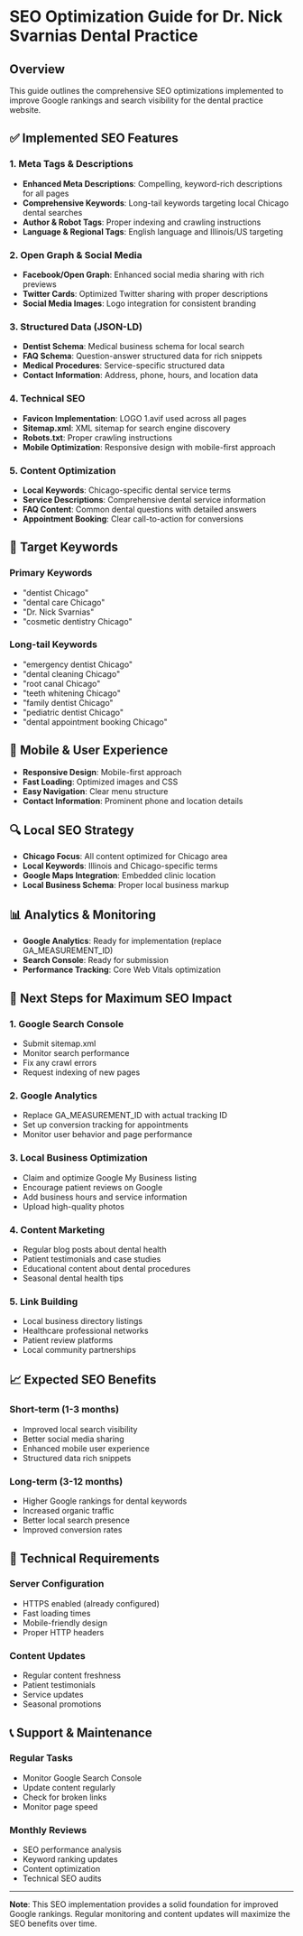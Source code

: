 # SEO Optimization Guide for Dr. Nick Svarnias Dental Practice

## Overview
This guide outlines the comprehensive SEO optimizations implemented to improve Google rankings and search visibility for the dental practice website.

## ✅ Implemented SEO Features

### 1. Meta Tags & Descriptions
- **Enhanced Meta Descriptions**: Compelling, keyword-rich descriptions for all pages
- **Comprehensive Keywords**: Long-tail keywords targeting local Chicago dental searches
- **Author & Robot Tags**: Proper indexing and crawling instructions
- **Language & Regional Tags**: English language and Illinois/US targeting

### 2. Open Graph & Social Media
- **Facebook/Open Graph**: Enhanced social media sharing with rich previews
- **Twitter Cards**: Optimized Twitter sharing with proper descriptions
- **Social Media Images**: Logo integration for consistent branding

### 3. Structured Data (JSON-LD)
- **Dentist Schema**: Medical business schema for local search
- **FAQ Schema**: Question-answer structured data for rich snippets
- **Medical Procedures**: Service-specific structured data
- **Contact Information**: Address, phone, hours, and location data

### 4. Technical SEO
- **Favicon Implementation**: LOGO 1.avif used across all pages
- **Sitemap.xml**: XML sitemap for search engine discovery
- **Robots.txt**: Proper crawling instructions
- **Mobile Optimization**: Responsive design with mobile-first approach

### 5. Content Optimization
- **Local Keywords**: Chicago-specific dental service terms
- **Service Descriptions**: Comprehensive dental service information
- **FAQ Content**: Common dental questions with detailed answers
- **Appointment Booking**: Clear call-to-action for conversions

## 🎯 Target Keywords

### Primary Keywords
- "dentist Chicago"
- "dental care Chicago"
- "Dr. Nick Svarnias"
- "cosmetic dentistry Chicago"

### Long-tail Keywords
- "emergency dentist Chicago"
- "dental cleaning Chicago"
- "root canal Chicago"
- "teeth whitening Chicago"
- "family dentist Chicago"
- "pediatric dentist Chicago"
- "dental appointment booking Chicago"

## 📱 Mobile & User Experience
- **Responsive Design**: Mobile-first approach
- **Fast Loading**: Optimized images and CSS
- **Easy Navigation**: Clear menu structure
- **Contact Information**: Prominent phone and location details

## 🔍 Local SEO Strategy
- **Chicago Focus**: All content optimized for Chicago area
- **Local Keywords**: Illinois and Chicago-specific terms
- **Google Maps Integration**: Embedded clinic location
- **Local Business Schema**: Proper local business markup

## 📊 Analytics & Monitoring
- **Google Analytics**: Ready for implementation (replace GA_MEASUREMENT_ID)
- **Search Console**: Ready for submission
- **Performance Tracking**: Core Web Vitals optimization

## 🚀 Next Steps for Maximum SEO Impact

### 1. Google Search Console
- Submit sitemap.xml
- Monitor search performance
- Fix any crawl errors
- Request indexing of new pages

### 2. Google Analytics
- Replace GA_MEASUREMENT_ID with actual tracking ID
- Set up conversion tracking for appointments
- Monitor user behavior and page performance

### 3. Local Business Optimization
- Claim and optimize Google My Business listing
- Encourage patient reviews on Google
- Add business hours and service information
- Upload high-quality photos

### 4. Content Marketing
- Regular blog posts about dental health
- Patient testimonials and case studies
- Educational content about dental procedures
- Seasonal dental health tips

### 5. Link Building
- Local business directory listings
- Healthcare professional networks
- Patient review platforms
- Local community partnerships

## 📈 Expected SEO Benefits

### Short-term (1-3 months)
- Improved local search visibility
- Better social media sharing
- Enhanced mobile user experience
- Structured data rich snippets

### Long-term (3-12 months)
- Higher Google rankings for dental keywords
- Increased organic traffic
- Better local search presence
- Improved conversion rates

## 🔧 Technical Requirements

### Server Configuration
- HTTPS enabled (already configured)
- Fast loading times
- Mobile-friendly design
- Proper HTTP headers

### Content Updates
- Regular content freshness
- Patient testimonials
- Service updates
- Seasonal promotions

## 📞 Support & Maintenance

### Regular Tasks
- Monitor Google Search Console
- Update content regularly
- Check for broken links
- Monitor page speed

### Monthly Reviews
- SEO performance analysis
- Keyword ranking updates
- Content optimization
- Technical SEO audits

---

**Note**: This SEO implementation provides a solid foundation for improved Google rankings. Regular monitoring and content updates will maximize the SEO benefits over time.
